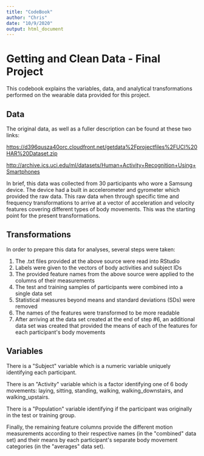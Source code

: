 ```yaml
---
title: "CodeBook"
author: "Chris"
date: "10/9/2020"
output: html_document
---
```



# Getting and Clean Data - Final Project

This codebook explains the variables, data, and analytical transformations
performed on the wearable data provided for this project.

## Data

The original data, as well as a fuller description can be found at these two links:

<https://d396qusza40orc.cloudfront.net/getdata%2Fprojectfiles%2FUCI%20HAR%20Dataset.zip>

<http://archive.ics.uci.edu/ml/datasets/Human+Activity+Recognition+Using+Smartphones>

In brief, this data was collected from 30 participants who wore a Samsung device.
The device had a built in accelerometer and gyrometer which provided the raw
data.  This raw data when through specific time and frequency transformations
to arrive at a vector of acceleration and velocity features covering different
types of body movements.  This was the starting point for the present transformations.

## Transformations

In order to prepare this data for analyses, several steps were taken:

1. The .txt files provided at the above source were read into RStudio
2. Labels were given to the vectors of body activities and subject IDs
3. The provided feature names from the above source were applied to the columns of their measurements
4. The test and training samples of participants were combined into a single data set
5. Statistical measures beyond means and standard deviations (SDs) were removed
6. The names of the features were transformed to be more readable
7. After arriving at the data set created at the end of step #6, an additional data set was created that provided the means of each of the features for each participant's body movements

## Variables

There is a "Subject" variable which is a numeric variable uniquely identifying each participant.

There is an "Activity" variable which is a factor identifying one of 6 body movements: laying, sitting, standing, walking, walking_downstairs, and walking_upstairs.

There is a "Population" variable identifying if the participant was originally in the test or training group.

Finally, the remaining feature columns provide the different motion measurements according to their respective names (in the "combined" data set) and their means by each participant's separate body movement categories (in the "averages" data set).